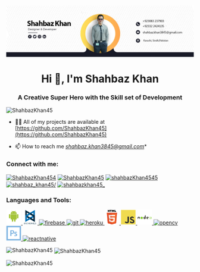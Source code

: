 <img src="banner.jpg" />
<h1 align="center">Hi 👋, I'm Shahbaz Khan</h1>
<h3 align="center">A Creative Super Hero with the Skill set of Development</h3>

<p align="left"> <img src="https://komarev.com/ghpvc/?username=ShahbazKhan45&label=Profile%20views&color=0e75b6&style=flat" alt="ShahbazKhan45" /> </p>

- 👨‍💻 All of my projects are available at [https://github.com/ShahbazKhan45](https://github.com/ShahbazKhan45)

- 📫 How to reach me *shahbaz.khan3845@gmail.com**

<h3 align="left">Connect with me:</h3>
<p align="left">
<a href="https://twitter.com/ShahbazKhan454_" target="blank"><img align="center" src="https://raw.githubusercontent.com/rahuldkjain/github-profile-readme-generator/master/src/images/icons/Social/twitter.svg" alt="ShahbazKhan454" height="30" width="40" /></a>
<a href="https://linkedin.com/ShahbazKhan45" target="blank"><img align="center" src="https://raw.githubusercontent.com/rahuldkjain/github-profile-readme-generator/master/src/images/icons/Social/linked-in-alt.svg" alt="ShahbazKhan45" height="30" width="40" /></a>
<a href="https://www.facebook.com/shahbazkhan4545" target="blank"><img align="center" src="https://raw.githubusercontent.com/rahuldkjain/github-profile-readme-generator/master/src/images/icons/Social/facebook.svg" alt="shahbazKhan4545" height="30" width="40" /></a>
<a href="https://www.instagram.com/shahbaz_khan45/" target="blank"><img align="center" src="https://raw.githubusercontent.com/rahuldkjain/github-profile-readme-generator/master/src/images/icons/Social/instagram.svg" alt="shahbaz_khan45/" height="30" width="40" /></a>
<a href="https://www.behance.net/shahbazkhan45_" target="blank"><img align="center" src="https://raw.githubusercontent.com/rahuldkjain/github-profile-readme-generator/master/src/images/icons/Social/behance.svg" alt="shahbazkhan45_" height="30" width="40" /></a>
</p>

<h3 align="left">Languages and Tools:</h3>
<p align="left"> <a href="https://developer.android.com" target="_blank"> <img src="https://raw.githubusercontent.com/devicons/devicon/master/icons/android/android-original-wordmark.svg" alt="android" width="40" height="40"/> </a> <a href="https://backbonejs.org" target="_blank"> <img src="https://raw.githubusercontent.com/devicons/devicon/master/icons/backbonejs/backbonejs-original-wordmark.svg" alt="backbonejs" width="40" height="40"/> </a> 
<a href="https://firebase.google.com/" target="_blank"> <img src="https://www.vectorlogo.zone/logos/firebase/firebase-icon.svg" alt="firebase" width="40" height="40"/> </a> <a href="https://git-scm.com/" target="_blank"> <img src="https://www.vectorlogo.zone/logos/git-scm/git-scm-icon.svg" alt="git" width="40" height="40"/> </a> <a href="https://heroku.com" target="_blank"> <img src="https://www.vectorlogo.zone/logos/heroku/heroku-icon.svg" alt="heroku" width="40" height="40"/> </a> <a href="https://www.w3.org/html/" target="_blank"> <img src="https://raw.githubusercontent.com/devicons/devicon/master/icons/html5/html5-original-wordmark.svg" alt="html5" width="40" height="40"/> </a> 
<a href="https://developer.mozilla.org/en-US/docs/Web/JavaScript" target="_blank"> <img src="https://raw.githubusercontent.com/devicons/devicon/master/icons/javascript/javascript-original.svg" alt="javascript" width="40" height="40"/> </a> <a href="https://nodejs.org" target="_blank"> <img src="https://raw.githubusercontent.com/devicons/devicon/master/icons/nodejs/nodejs-original-wordmark.svg" alt="nodejs" width="40" height="40"/> </a> <a href="https://opencv.org/" target="_blank"> <img src="https://www.vectorlogo.zone/logos/opencv/opencv-icon.svg" alt="opencv" width="40" height="40"/> </a> <a href="https://www.photoshop.com/en" target="_blank"> <img src="https://raw.githubusercontent.com/devicons/devicon/master/icons/photoshop/photoshop-line.svg" alt="photoshop" width="40" height="40"/> </a> <a href="https://reactnative.dev/" target="_blank"> <img src="https://reactnative.dev/img/header_logo.svg" alt="reactnative" width="40" height="40"/> </a>

<p><img align="left" src="https://github-readme-stats.vercel.app/api/top-langs?username=ShahbazKhan45&show_icons=true&locale=en&layout=compact" alt="ShahbazKhan45" /></p>

<p>&nbsp;<img align="center" src="https://github-readme-stats.vercel.app/api?username=ShahbazKhan45&show_icons=true&locale=en" alt="ShahbazKhan45" /></p>

<p><img align="center" src="https://github-readme-streak-stats.herokuapp.com/?user=ShahbazKhan45&" alt="ShahbazKhan45" /></p>
